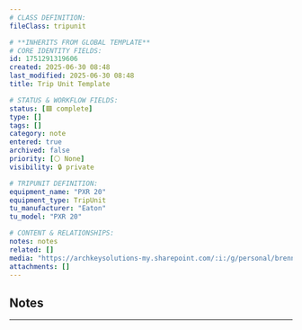 ```yaml
---
# CLASS DEFINITION:
fileClass: tripunit

# **INHERITS FROM GLOBAL TEMPLATE**
# CORE IDENTITY FIELDS:
id: 1751291319606
created: 2025-06-30 08:48
last_modified: 2025-06-30 08:48
title: Trip Unit Template

# STATUS & WORKFLOW FIELDS:
status: [🟩 complete]
type: []
tags: []
category: note
entered: true
archived: false
priority: [⚪ None]
visibility: 🔒 private

# TRIPUNIT DEFINITION:
equipment_name: "PXR 20"
equipment_type: TripUnit
tu_manufacturer: "Eaton"
tu_model: "PXR 20"

# CONTENT & RELATIONSHIPS:
notes: notes
related: []
media: "https://archkeysolutions-my.sharepoint.com/:i:/g/personal/brennan_salibrici_prokey_com/EdNWuY_020JCjJxMtP6l86IBuXzU9-FPI_x20lPUTVZU7Q?e=15reXq"
attachments: []
---
```


## Notes
---


